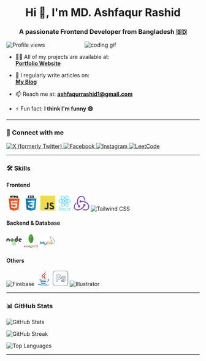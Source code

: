 <h1 align="center">Hi 👋, I'm MD. Ashfaqur Rashid</h1>
<h3 align="center">A passionate Frontend Developer from Bangladesh 🇧🇩</h3>

<img src="https:https://media.giphy.com/media/qgQUggAC3Pfv687qPC/giphy.gif" width="300px" align="right" alt="coding gif" />

<p align="left">
  <img src="https://komarev.com/ghpvc/?username=ashfaqur-rashidmo&label=Profile%20views&color=0e75b6&style=flat" alt="Profile views" />
</p>

- 👨‍💻 All of my projects are available at:  
  [**Portfolio Website**](https://react-portfolio-2jju.vercel.app/)

- 📝 I regularly write articles on:  
  [**My Blog**](https://www.blogger.com/blog/posts/4020497593746868866?hl=en-GB)

- 📫 Reach me at: **ashfaqurrashid1@gmail.com**

- ⚡ Fun fact: **I think I'm funny 😄**

---

### 🔗 Connect with me

<p align="left">
  <a href="https://x.com/ashfaq1614" target="_blank">
    <img src="https://img.shields.io/badge/X-%231DA1F2.svg?style=for-the-badge&logo=x&logoColor=white" alt="X (formerly Twitter)" />
  </a>
  <a href="https://www.facebook.com/asfaq.rasid" target="_blank">
    <img src="https://img.shields.io/badge/Facebook-1877F2?style=for-the-badge&logo=facebook&logoColor=white" alt="Facebook" />
  </a>
  <a href="https://www.instagram.com/alternative_satisfied/" target="_blank">
    <img src="https://img.shields.io/badge/Instagram-E4405F?style=for-the-badge&logo=instagram&logoColor=white" alt="Instagram" />
  </a>
  <a href="https://leetcode.com/ashfaq08/" target="_blank">
    <img src="https://img.shields.io/badge/LeetCode-FFA116?style=for-the-badge&logo=leetcode&logoColor=black" alt="LeetCode" />
  </a>
</p>

---

### 🛠️ Skills

#### Frontend
<p>
  <img src="https://raw.githubusercontent.com/devicons/devicon/master/icons/html5/html5-original-wordmark.svg" width="40" height="40" alt="HTML" />
  <img src="https://raw.githubusercontent.com/devicons/devicon/master/icons/css3/css3-original-wordmark.svg" width="40" height="40" alt="CSS" />
  <img src="https://raw.githubusercontent.com/devicons/devicon/master/icons/javascript/javascript-original.svg" width="40" height="40" alt="JavaScript" />
  <img src="https://raw.githubusercontent.com/devicons/devicon/master/icons/react/react-original-wordmark.svg" width="40" height="40" alt="React" />
  <img src="https://raw.githubusercontent.com/devicons/devicon/master/icons/redux/redux-original.svg" width="40" height="40" alt="Redux" />
  <img src="https://www.vectorlogo.zone/logos/tailwindcss/tailwindcss-icon.svg" width="40" height="40" alt="Tailwind CSS" />
</p>

#### Backend & Database
<p>
  <img src="https://raw.githubusercontent.com/devicons/devicon/master/icons/nodejs/nodejs-original-wordmark.svg" width="40" height="40" alt="Node.js" />
  <img src="https://raw.githubusercontent.com/devicons/devicon/master/icons/mongodb/mongodb-original-wordmark.svg" width="40" height="40" alt="MongoDB" />
  <img src="https://raw.githubusercontent.com/devicons/devicon/master/icons/mysql/mysql-original-wordmark.svg" width="40" height="40" alt="MySQL" />
</p>

#### Others
<p>
  <img src="https://www.vectorlogo.zone/logos/firebase/firebase-icon.svg" width="40" height="40" alt="Firebase" />
  <img src="https://raw.githubusercontent.com/devicons/devicon/master/icons/java/java-original.svg" width="40" height="40" alt="Java" />
  <img src="https://raw.githubusercontent.com/devicons/devicon/master/icons/photoshop/photoshop-line.svg" width="40" height="40" alt="Photoshop" />
  <img src="https://www.vectorlogo.zone/logos/adobe_illustrator/adobe_illustrator-icon.svg" width="40" height="40" alt="Illustrator" />
</p>

---

### 📊 GitHub Stats

<p align="left">
  <img src="https://github-readme-stats.vercel.app/api?username=ashfaqur-rashidmo&show_icons=true&locale=en" alt="GitHub Stats" />
</p>
<p align="left">
  <img src="https://github-readme-streak-stats.herokuapp.com/?user=ashfaqur-rashidmo" alt="GitHub Streak" />
</p>
<p align="left">
  <img src="https://github-readme-stats.vercel.app/api/top-langs?username=ashfaqur-rashidmo&show_icons=true&locale=en&layout=compact" alt="Top Languages" />
</p>

---


